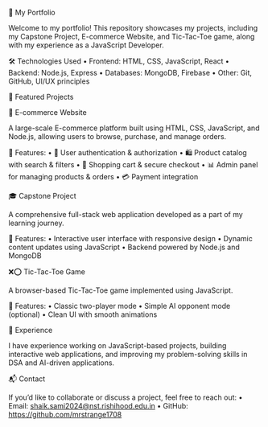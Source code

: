 🚀 My Portfolio

Welcome to my portfolio! This repository showcases my projects, including my Capstone Project, E-commerce Website, and Tic-Tac-Toe game, along with my experience as a JavaScript Developer.

🛠️ Technologies Used
	•	Frontend: HTML, CSS, JavaScript, React
	•	Backend: Node.js, Express
	•	Databases: MongoDB, Firebase
	•	Other: Git, GitHub, UI/UX principles

📌 Featured Projects

🏪 E-commerce Website

A large-scale E-commerce platform built using HTML, CSS, JavaScript, and Node.js, allowing users to browse, purchase, and manage orders.

🔹 Features:
	•	🔑 User authentication & authorization
	•	🛍️ Product catalog with search & filters
	•	🛒 Shopping cart & secure checkout
	•	📊 Admin panel for managing products & orders
	•	💳 Payment integration

🎓 Capstone Project

A comprehensive full-stack web application developed as a part of my learning journey.

🔹 Features:
	•	Interactive user interface with responsive design
	•	Dynamic content updates using JavaScript
	•	Backend powered by Node.js and MongoDB

❌⭕ Tic-Tac-Toe Game

A browser-based Tic-Tac-Toe game implemented using JavaScript.

🔹 Features:
	•	Classic two-player mode
	•	Simple AI opponent mode (optional)
	•	Clean UI with smooth animations

💼 Experience

I have experience working on JavaScript-based projects, building interactive web applications, and improving my problem-solving skills in DSA and AI-driven applications.

📬 Contact

If you’d like to collaborate or discuss a project, feel free to reach out:
	•	Email: shaik.sami2024@nst.rishihood.edu.in
	•	GitHub: https://github.com/mrstrange1708